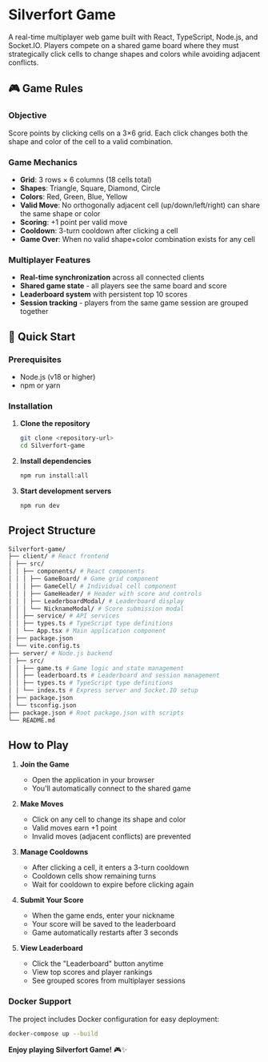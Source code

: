 # Silverfort Game

A real-time multiplayer web game built with React, TypeScript, Node.js, and Socket.IO. Players compete on a shared game board where they must strategically click cells to change shapes and colors while avoiding adjacent conflicts.

## 🎮 Game Rules

### Objective
Score points by clicking cells on a 3×6 grid. Each click changes both the shape and color of the cell to a valid combination.

### Game Mechanics
- **Grid**: 3 rows × 6 columns (18 cells total)
- **Shapes**: Triangle, Square, Diamond, Circle
- **Colors**: Red, Green, Blue, Yellow
- **Valid Move**: No orthogonally adjacent cell (up/down/left/right) can share the same shape or color
- **Scoring**: +1 point per valid move
- **Cooldown**: 3-turn cooldown after clicking a cell
- **Game Over**: When no valid shape+color combination exists for any cell

### Multiplayer Features
- **Real-time synchronization** across all connected clients
- **Shared game state** - all players see the same board and score
- **Leaderboard system** with persistent top 10 scores
- **Session tracking** - players from the same game session are grouped together

## 🚀 Quick Start

### Prerequisites
- Node.js (v18 or higher)
- npm or yarn

### Installation

1. **Clone the repository**
   ```bash
   git clone <repository-url>
   cd Silverfort-game
   ```

2. **Install dependencies**
   ```bash
   npm run install:all
   ```

3. **Start development servers**
   ```bash
   npm run dev
   ```

## Project Structure
```bash
Silverfort-game/
├── client/ # React frontend
│ ├── src/
│ │ ├── components/ # React components
│ │ │ ├── GameBoard/ # Game grid component
│ │ │ ├── GameCell/ # Individual cell component
│ │ │ ├── GameHeader/ # Header with score and controls
│ │ │ ├── LeaderboardModal/ # Leaderboard display
│ │ │ └── NicknameModal/ # Score submission modal
│ │ ├── service/ # API services
│ │ ├── types.ts # TypeScript type definitions
│ │ └── App.tsx # Main application component
│ ├── package.json
│ └── vite.config.ts
├── server/ # Node.js backend
│ ├── src/
│ │ ├── game.ts # Game logic and state management
│ │ ├── leaderboard.ts # Leaderboard and session management
│ │ ├── types.ts # TypeScript type definitions
│ │ └── index.ts # Express server and Socket.IO setup
│ ├── package.json
│ └── tsconfig.json
├── package.json # Root package.json with scripts
└── README.md
```

## How to Play

1. **Join the Game**
   - Open the application in your browser
   - You'll automatically connect to the shared game

2. **Make Moves**
   - Click on any cell to change its shape and color
   - Valid moves earn +1 point
   - Invalid moves (adjacent conflicts) are prevented

3. **Manage Cooldowns**
   - After clicking a cell, it enters a 3-turn cooldown
   - Cooldown cells show remaining turns
   - Wait for cooldown to expire before clicking again

4. **Submit Your Score**
   - When the game ends, enter your nickname
   - Your score will be saved to the leaderboard
   - Game automatically restarts after 3 seconds

5. **View Leaderboard**
   - Click the "Leaderboard" button anytime
   - View top scores and player rankings
   - See grouped scores from multiplayer sessions

### Docker Support

The project includes Docker configuration for easy deployment:

```bash
docker-compose up --build
```

**Enjoy playing Silverfort Game!** 🎮✨
